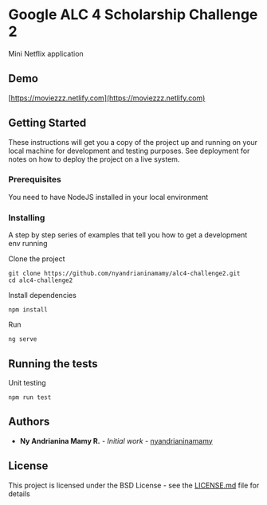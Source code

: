 # Google ALC 4 Scholarship Challenge 2

Mini Netflix application

## Demo
[https://moviezzz.netlify.com](https://moviezzz.netlify.com)

## Getting Started

These instructions will get you a copy of the project up and running on your local machine for development and testing purposes. See deployment for notes on how to deploy the project on a live system.

### Prerequisites

You need to have NodeJS installed in your local environment

### Installing

A step by step series of examples that tell you how to get a development env running

Clone the project

```
git clone https://github.com/nyandrianinamamy/alc4-challenge2.git
cd alc4-challenge2
```

Install dependencies

```
npm install
```

Run

```
ng serve
```


## Running the tests

Unit testing

```
npm run test
```

## Authors

-   **Ny Andrianina Mamy R.** - _Initial work_ - [nyandrianinamamy](https://github.com/nyandrianinamamy)

## License

This project is licensed under the BSD License - see the [LICENSE.md](LICENSE.md) file for details

